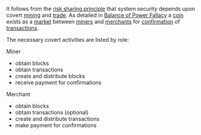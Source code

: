 It follows from the [risk sharing principle](Risk-Sharing-Principle) that system security depends upon covert [mining](Glossary#mine) and [trade](Glossary#trade). As detailed in [Balance of Power Fallacy](Balance-of-Power-Fallacy) a [coin](Glossary#coin) exists as a [market](Glossary#market) between [miners](Glossary#miner) and [merchants](Glossary#merchant) for [confirmation](Glossary#confirmation) of [transactions](Glossary#transaction).

The necessary covert activities are listed by role:

Miner
* obtain blocks
* obtain transactions
* create and distribute blocks
* receive payment for confirmations

Merchant
* obtain blocks
* obtain transactions (optional)
* create and distribute transactions
* make payment for confirmations

